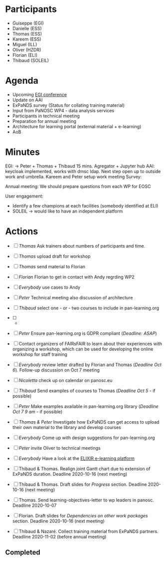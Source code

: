 Participants
=

* Guiseppe (EGI)
* Danielle (ESS)
* Thomas (ESS)
* Kareem (ESS)
* Miguel (ILL)
* Oliver (HZDR)
* Florian (ELI)
* Thibaud (SOLEIL)


Agenda
=

* Upcoming [EGI conference](https://indico.egi.eu/event/5000/contributions/14180/)
* Update on AAI
* ExPaNDS survey (Status for collating training material)
* Input from PaNOSC WP4 - data analysis services
* Participants in technical meeting
* Preparation for annual meeting
* Architecture for learning portal (external material + e-learning)
* AoB


Minutes
=
EGI: -> Peter + Thomas + Thibaud 15 mins. Agregator + Jupyter hub
AAI: keycloak implemented, works with dmsc ldap. Next step open up to outside work and umbrella. Kareem and Peter setup work meeting
Survey:


Annual meeting: We should prepare questions from each WP for EOSC

User engagement: 
* Identify a few champions at each facilities (somebody identified at ELI)
* SOLEIL -> would like to have an independent platform




Actions
=
- [ ] *Thomas* Ask trainers about numbers of participants and time. 
- [ ] *Thomas* upload draft for workshop
- [ ] *Thomas* send material to Florian
- [ ] *Florian* Florian to get in contact with Andy regrding WP2
- [ ] *Everybody* use cases to Andy
- [ ] *Peter* Technical meeting also discussion of architecture
- [ ] *Thibaud* select one - or - two courses to include in pan-learning.org
- [ ] * 
- [ ] *Peter* Ensure pan-learning.org is GDPR compliant (*Deadline: ASAP*)
- [ ] Contact organizers of FAIRsFAIR to learn about their experiences with organizing a workshop, which can be used for developing the online workshop for staff training
- [ ] *Everybody* review letter drafted by Florian and Thomas (*Deadline Oct 6*). Follow-up discussion on Oct 7 meeting
- [ ] *Nicoletta* check up on calendar on panosc.eu
- [ ] *Thibaud* Send examples of courses to Thomas (*Deadline Oct 5* - if possible)
- [ ] *Peter* Make examples available in pan-learning.org library (*Deadline Oct 7 9 am* - if possible)
- [ ] *Thomas & Peter* Investigate how ExPaNDS can get access to upload their own material to the library and develop courses
- [ ] *Everybody* Come up with design suggestions for pan-learning.org
- [ ] *Peter* invite Oliver to technical meetings
- [ ] *Everybody* Have a look at the [ELIXIR e-learning platform](https://elixir.mf.uni-lj.si)
- [ ] Thibaud & Thomas. Realign joint Gantt chart due to extension of ExPaNDS duration. Deadline 2020-10-16 (next meeting)
- [ ] Thibaud & Thomas. Draft slides for *Progress* section. Deadline 2020-10-16 (next meeting)
- [ ] Thomas. Send learning-objectives-letter to wp leaders in panosc. Deadline 2020-10-07 
- [ ] Florian. Draft slides for *Dependencies on other work packages* section. Deadline 2020-10-16 (next meeting)
- [ ] Thibaud & Nazaré. Collect training material from ExPaNDS partners. Deadline 2020-11-02 (before annual meeting)


Completed
-


